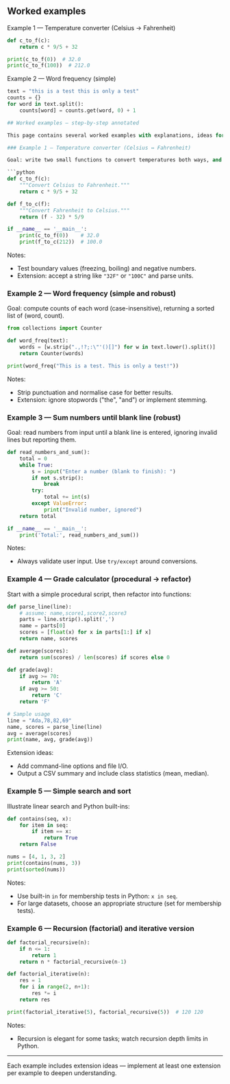 ## Worked examples

Example 1 — Temperature converter (Celsius → Fahrenheit)

```python
def c_to_f(c):
    return c * 9/5 + 32

print(c_to_f(0))  # 32.0
print(c_to_f(100))  # 212.0
```

Example 2 — Word frequency (simple)

```python
text = "this is a test this is only a test"
counts = {}
for word in text.split():
    counts[word] = counts.get(word, 0) + 1

## Worked examples — step-by-step annotated

This page contains several worked examples with explanations, ideas for extension, and notes about common mistakes. Work through these interactively in a REPL or small script.

### Example 1 — Temperature converter (Celsius ↔ Fahrenheit)

Goal: write two small functions to convert temperatures both ways, and a small CLI wrapper.

```python
def c_to_f(c):
    """Convert Celsius to Fahrenheit."""
    return c * 9/5 + 32

def f_to_c(f):
    """Convert Fahrenheit to Celsius."""
    return (f - 32) * 5/9

if __name__ == '__main__':
    print(c_to_f(0))    # 32.0
    print(f_to_c(212))  # 100.0
```

Notes:

- Test boundary values (freezing, boiling) and negative numbers.
- Extension: accept a string like `"32F"` or `"100C"` and parse units.

### Example 2 — Word frequency (simple and robust)

Goal: compute counts of each word (case-insensitive), returning a sorted list of (word, count).

```python
from collections import Counter

def word_freq(text):
    words = [w.strip(".,!?;:\"'()[]") for w in text.lower().split()]
    return Counter(words)

print(word_freq("This is a test. This is only a test!"))
```

Notes:

- Strip punctuation and normalise case for better results.
- Extension: ignore stopwords ("the", "and") or implement stemming.

### Example 3 — Sum numbers until blank line (robust)

Goal: read numbers from input until a blank line is entered, ignoring invalid lines but reporting them.

```python
def read_numbers_and_sum():
    total = 0
    while True:
        s = input("Enter a number (blank to finish): ")
        if not s.strip():
            break
        try:
            total += int(s)
        except ValueError:
            print("Invalid number, ignored")
    return total

if __name__ == '__main__':
    print('Total:', read_numbers_and_sum())
```

Notes:

- Always validate user input. Use `try/except` around conversions.

### Example 4 — Grade calculator (procedural → refactor)

Start with a simple procedural script, then refactor into functions:

```python
def parse_line(line):
    # assume: name,score1,score2,score3
    parts = line.strip().split(',')
    name = parts[0]
    scores = [float(x) for x in parts[1:] if x]
    return name, scores

def average(scores):
    return sum(scores) / len(scores) if scores else 0

def grade(avg):
    if avg >= 70:
        return 'A'
    if avg >= 50:
        return 'C'
    return 'F'

# Sample usage
line = "Ada,78,82,69"
name, scores = parse_line(line)
avg = average(scores)
print(name, avg, grade(avg))
```

Extension ideas:

- Add command-line options and file I/O.
- Output a CSV summary and include class statistics (mean, median).

### Example 5 — Simple search and sort

Illustrate linear search and Python built-ins:

```python
def contains(seq, x):
    for item in seq:
        if item == x:
            return True
    return False

nums = [4, 1, 3, 2]
print(contains(nums, 3))
print(sorted(nums))
```

Notes:

- Use built-in `in` for membership tests in Python: `x in seq`.
- For large datasets, choose an appropriate structure (set for membership tests).

### Example 6 — Recursion (factorial) and iterative version

```python
def factorial_recursive(n):
    if n <= 1:
        return 1
    return n * factorial_recursive(n-1)

def factorial_iterative(n):
    res = 1
    for i in range(2, n+1):
        res *= i
    return res

print(factorial_iterative(5), factorial_recursive(5))  # 120 120
```

Notes:

- Recursion is elegant for some tasks; watch recursion depth limits in Python.

---

Each example includes extension ideas — implement at least one extension per example to deepen understanding.
